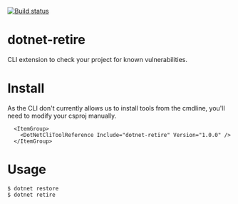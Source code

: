 [![Build status](https://ci.appveyor.com/api/projects/status/pw65hjl5iaaouboi?svg=true)](https://ci.appveyor.com/project/JohnKorsnes/nocommonsnet)

# dotnet-retire
CLI extension to check your project for known vulnerabilities.

# Install

As the CLI don't currently allows us to install tools from the cmdline, you'll need to modify your csproj manually.
```
  <ItemGroup>
    <DotNetCliToolReference Include="dotnet-retire" Version="1.0.0" />
  </ItemGroup>
```

# Usage
```
$ dotnet restore
$ dotnet retire
```

